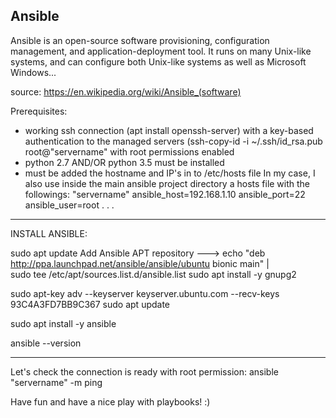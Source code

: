 Ansible
------------------------------------------------------------------------
Ansible is an open-source software provisioning, configuration management, and application-deployment tool. It runs on many
Unix-like systems, and can configure both Unix-like systems as well as Microsoft Windows...

source: https://en.wikipedia.org/wiki/Ansible_(software)

Prerequisites:

  - working ssh connection (apt install openssh-server)
    with a key-based authentication to the managed servers (ssh-copy-id -i ~/.ssh/id_rsa.pub root@"servername"
    with root permissions enabled
  - python 2.7 AND/OR python 3.5 must be installed
  - must be added the hostname and IP's in to /etc/hosts file
    In my case, I also use inside the main ansible project directory a hosts file with the followings:
    "servername" ansible_host=192.168.1.10 ansible_port=22 ansible_user=root
    .
    .
    .
------------------------------------------------------------------------
INSTALL ANSIBLE:

sudo apt update
  Add Ansible APT repository ---> echo "deb http://ppa.launchpad.net/ansible/ansible/ubuntu bionic main" | \
                                  sudo tee /etc/apt/sources.list.d/ansible.list
sudo apt install -y gnupg2

sudo apt-key adv --keyserver keyserver.ubuntu.com --recv-keys 93C4A3FD7BB9C367
sudo apt update

sudo apt install -y ansible

ansible --version

------------------------------------------------------------------------
Let's check the connection is ready with root permission:
ansible "servername" -m ping

Have fun and have a nice play with playbooks! :)
